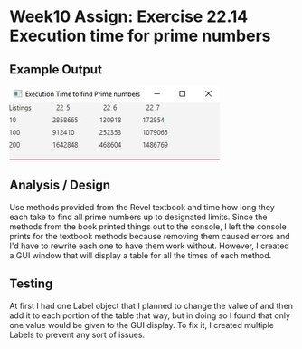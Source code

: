 # Week10 Assign: Exercise 22.14 Execution time for prime numbers

## Example Output

![Sample Output](README.JPG)

## Analysis / Design

Use methods provided from the Revel textbook and time how long they each take to find all prime numbers up to designated limits. Since the methods from the book printed things out to the console, I left the console prints for the textbook methods because removing them caused errors and I'd have to rewrite each one to have them work without. However, I created a GUI window that will display a table for all the times of each method.

## Testing

At first I had one Label object that I planned to change the value of and then add it to each portion of the table that way, but in doing so I found that only one value would be given to the GUI display. To fix it, I created multiple Labels to prevent any sort of issues.
